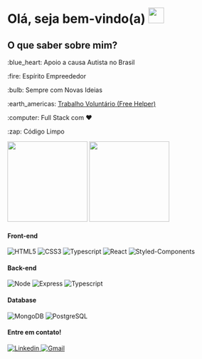 <h1>Olá, seja bem-vindo(a) <img src="https://media.giphy.com/media/hvRJCLFzcasrR4ia7z/giphy.gif" width="35"></h1>
<h2>O que saber sobre mim?</h2>

<p>:blue_heart: Apoio a causa Autista no Brasil</p>
<p>:fire: Espírito Empreededor</p>
<p>:bulb: Sempre com Novas Ideias</p>
<p>:earth_americas: <a href="https://freehelper.com" target="_blank">Trabalho Voluntário (Free Helper)</a></p>
<p>:computer: Full Stack com ❤️</p>
<p>:zap: Código Limpo</p>

<div>
<img height="180em" src="https://github-readme-stats.vercel.app/api?username=afonsocardz&count_private=true&include_all_commits&custom_title=Ranking+atual"/>
<img height="180em" src="https://github-readme-stats.vercel.app/api/top-langs/?username=afonsocardz&layout=compact"/>
</div>

<div>
<h4> Front-end </h4>
<img alt="HTML5" src="https://img.shields.io/badge/HTML5-E34F26?style=for-the-badge&logo=html5&logoColor=white">
<img alt="CSS3" src="https://img.shields.io/badge/CSS3-1572B6?style=for-the-badge&logo=css3&logoColor=white">
<img alt="Typescript" src="https://img.shields.io/badge/TypeScript-007ACC?style=for-the-badge&logo=typescript&logoColor=white">
<img alt="React" src="https://img.shields.io/badge/React-20232A?style=for-the-badge&logo=react&logoColor=61DAFB">
<img alt="Styled-Components" src="https://img.shields.io/badge/styled--components-DB7093?style=for-the-badge&logo=styled-components&logoColor=white">

<h4> Back-end </h4>
<img alt="Node" src="https://img.shields.io/badge/Node.js-43853D?style=for-the-badge&logo=node.js&logoColor=white">
<img alt="Express" src="https://img.shields.io/badge/Express.js-404D59?style=for-the-badge">
<img alt="Typescript" src="https://img.shields.io/badge/TypeScript-007ACC?style=for-the-badge&logo=typescript&logoColor=white">

<h4> Database </h4>
<img alt="MongoDB" src="https://img.shields.io/badge/MongoDB-4EA94B?style=for-the-badge&logo=mongodb&logoColor=white">
<img alt="PostgreSQL" src="https://img.shields.io/badge/PostgreSQL-316192?style=for-the-badge&logo=postgresql&logoColor=white">

  
<h4>Entre em contato!</h4>
<div style="display: inline_block">
<a href="https://www.linkedin.com/in/afonsocardz/" target="_blank"> <img alt="Linkedin" src="https://img.shields.io/badge/LinkedIn-0077B5?style=for-the-badge&logo=linkedin&logoColor=white" target="_blank">
<a href="mailto:afonso.desenvolvimento@gmail.com" target="_blank"><img alt="Gmail" src="https://img.shields.io/badge/Gmail-D14836?style=for-the-badge&logo=gmail&logoColor=white" target="_blank">
</div>
</div>
